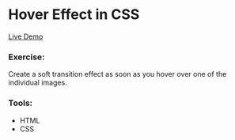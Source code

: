 # Hover Effect in CSS

[Live Demo](https://felixwurst.github.io/css-hover-effect/)

### Exercise:

Create a soft transition effect as soon as you hover over one of the individual images.

### Tools:

-   HTML
-   CSS
